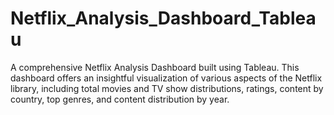 # Netflix_Analysis_Dashboard_Tableau
A comprehensive Netflix Analysis Dashboard built using Tableau. This dashboard offers an insightful visualization of various aspects of the Netflix library, including total movies and TV show distributions, ratings, content by country, top genres, and content distribution by year.
